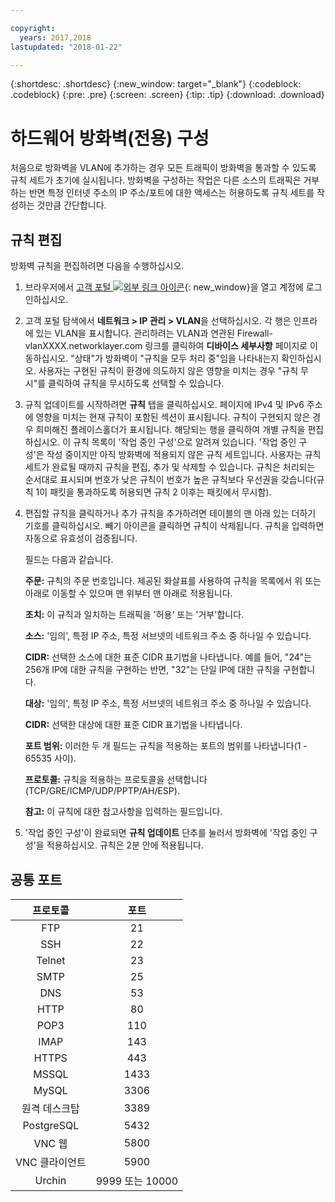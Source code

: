 ```yaml
---

copyright:
  years: 2017,2018
lastupdated: "2018-01-22"

---
```


{:shortdesc: .shortdesc}
{:new_window: target="_blank"}
{:codeblock: .codeblock}
{:pre: .pre}
{:screen: .screen}
{:tip: .tip}
{:download: .download}

# 하드웨어 방화벽(전용) 구성

처음으로 방화벽을 VLAN에 추가하는 경우 모든 트래픽이 방화벽을 통과할 수 있도록 규칙 세트가 초기에 실시됩니다. 방화벽을 구성하는 작업은 다른 소스의 트래픽은 거부하는 반면 특정 인터넷 주소의 IP 주소/포트에 대한 액세스는 허용하도록 규칙 세트를 작성하는 것만큼 간단합니다. 

## 규칙 편집

방화벽 규칙을 편집하려면 다음을 수행하십시오.

1. 브라우저에서 [고객 포털 ![외부 링크 아이콘](../../icons/launch-glyph.svg "외부 링크 아이콘")](https://control.softlayer.com/){: new_window}을 열고 계정에 로그인하십시오.
2. 고객 포털 탐색에서 **네트워크 > IP 관리 > VLAN**을 선택하십시오. 각 행은 인프라에 있는 VLAN을 표시합니다. 관리하려는 VLAN과 연관된 Firewall-vlanXXXX.networklayer.com 링크를 클릭하여 **디바이스 세부사항** 페이지로 이동하십시오. "상태"가 방화벽이 "규칙을 모두 처리 중"임을 나타내는지 확인하십시오. 사용자는 구현된 규칙이 환경에 의도하지 않은 영향을 미치는 경우 "규칙 무시"를 클릭하여 규칙을 무시하도록 선택할 수 있습니다.
3. 규칙 업데이트를 시작하려면 **규칙** 탭을 클릭하십시오. 페이지에 IPv4 및 IPv6 주소에 영향을 미치는 현재 규칙이 포함된 섹션이 표시됩니다. 규칙이 구현되지 않은 경우 희미해진 플레이스홀더가 표시됩니다. 해당되는 행을 클릭하여 개별 규칙을 편집하십시오. 이 규칙 목록이 '작업 중인 구성'으로 알려져 있습니다. '작업 중인 구성'은 작성 중이지만 아직 방화벽에 적용되지 않은 규칙 세트입니다. 사용자는 규칙 세트가 완료될 때까지 규칙을 편집, 추가 및 삭제할 수 있습니다. 규칙은 처리되는 순서대로 표시되며 번호가 낮은 규칙이 번호가 높은 규칙보다 우선권을 갖습니다(규칙 1이 패킷을 통과하도록 허용되면 규칙 2 이후는 패킷에서 무시함).
4. 편집할 규칙을 클릭하거나 추가 규칙을 추가하려면 테이블의 맨 아래 있는 더하기 기호를 클릭하십시오. 빼기 아이콘을 클릭하면 규칙이 삭제됩니다. 규칙을 입력하면 자동으로 유효성이 검증됩니다. 

    필드는 다음과 같습니다.

    **주문:** 규칙의 주문 번호입니다. 제공된 화살표를 사용하여 규칙을 목록에서 위 또는 아래로 이동할 수 있으며 맨 위부터 맨 아래로 적용됩니다.

    **조치:** 이 규칙과 일치하는 트래픽을 '허용' 또는 '거부'합니다.

    **소스:** '임의', 특정 IP 주소, 특정 서브넷의 네트워크 주소 중 하나일 수 있습니다.

    **CIDR:** 선택한 소스에 대한 표준 CIDR 표기법을 나타냅니다. 예를 들어, "24"는 256개 IP에 대한 규칙을 구현하는 반면, "32"는 단일 IP에 대한 규칙을 구현합니다.

    **대상:** '임의', 특정 IP 주소, 특정 서브넷의 네트워크 주소 중 하나일 수 있습니다.

    **CIDR:** 선택한 대상에 대한 표준 CIDR 표기법을 나타냅니다.

    **포트 범위:** 이러한 두 개 필드는 규칙을 적용하는 포트의 범위를 나타냅니다(1 - 65535 사이).

    **프로토콜:** 규칙을 적용하는 프로토콜을 선택합니다(TCP/GRE/ICMP/UDP/PPTP/AH/ESP).

    **참고:** 이 규칙에 대한 참고사항을 입력하는 필드입니다.
    
5. '작업 중인 구성'이 완료되면 **규칙 업데이트** 단추를 눌러서 방화벽에 '작업 중인 구성'을 적용하십시오. 규칙은 2분 안에 적용됩니다. 

## 공통 포트

| 프로토콜| 포트    |
| :-----: | :-----: |
| FTP | 21 |
| SSH | 22 |
| Telnet | 23 |
| SMTP | 25 |
| DNS | 53 |
| HTTP | 80 |
| POP3 | 110 |
| IMAP | 143 |
| HTTPS | 443 |
| MSSQL | 1433 |
| MySQL | 3306 |
| 원격 데스크탑  | 3389 |
| PostgreSQL | 5432 |
| VNC 웹  | 5800 |
| VNC 클라이언트 | 5900 |
| Urchin | 9999 또는 10000 ||
